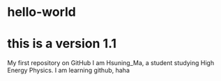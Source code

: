 # hello-world
# this is a version 1.1
My first repository on GitHub
I am Hsuning_Ma, a student studying High Energy Physics.
I am learning github, haha
